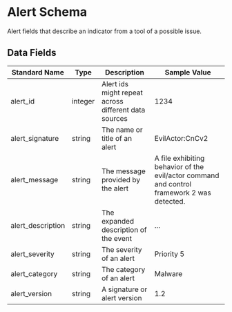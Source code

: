 # Alert Schema

Alert fields that describe an indicator from a tool of a possible issue.

## Data Fields

| Standard Name | Type | Description | Sample Value |
|--------|---------|-------|-------|
| alert_id          | integer | Alert ids might repeat across different data sources | 1234                                                                                       |
| alert_signature   | string  | The name or title of an alert                        | EvilActor:CnCv2                                                                            |
| alert_message     | string  | The message provided by the alert                    | A file exhibiting behavior of the evil/actor command and control framework 2 was detected. |
| alert_description | string  | The expanded description of the event                | ...                                                                                        |
| alert_severity    | string  | The severity of an alert                             | Priority 5                                                                                 |
| alert_category    | string  | The category of an alert                             | Malware                                                                                    |
| alert_version     | string  | A signature or alert version                         | 1.2                                                                                        |
